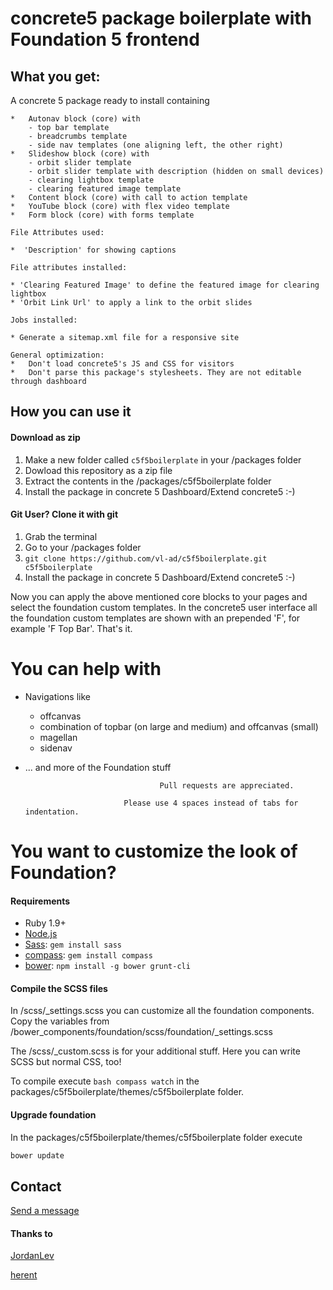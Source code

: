 # concrete5 package boilerplate with Foundation 5 frontend

## What you get:
A concrete 5 package ready to install containing

	*	Autonav block (core) with
		- top bar template
		- breadcrumbs template
		- side nav templates (one aligning left, the other right)
	*	Slideshow block (core) with
		- orbit slider template
		- orbit slider template with description (hidden on small devices)
		- clearing lightbox template 
		- clearing featured image template
	*	Content block (core) with call to action template
	*	YouTube block (core) with flex video template
	*	Form block (core) with forms template

	File Attributes used:

	*  'Description' for showing captions

	File attributes installed:

	* 'Clearing Featured Image' to define the featured image for clearing lightbox
	* 'Orbit Link Url' to apply a link to the orbit slides
	
	Jobs installed:

	* Generate a sitemap.xml file for a responsive site
	
	General optimization:
	*	Don't load concrete5's JS and CSS for visitors
	*	Don't parse this package's stylesheets. They are not editable through dashboard



## How you can use it

#### Download as zip
1. Make a new folder called `c5f5boilerplate` in your /packages folder
2. Dowload this repository as a zip file
3. Extract the contents in the /packages/c5f5boilerplate folder
4. Install the package in concrete 5 Dashboard/Extend concrete5 :-)

#### Git User? Clone it with git
1. Grab the terminal
2. Go to your /packages folder
2. `git clone https://github.com/vl-ad/c5f5boilerplate.git c5f5boilerplate`
3. Install the package in concrete 5 Dashboard/Extend concrete5 :-)

Now you can apply the above mentioned core blocks to your pages and select the foundation custom templates. In the concrete5 user interface all the foundation custom templates are shown with an prepended 'F', for example 'F Top Bar'. That's it.

# You can help with

* Navigations like 
 	- offcanvas
 	- combination of topbar (on large and medium) and offcanvas (small)
 	- magellan
 	- sidenav
* ... and more of the Foundation stuff

									Pull requests are appreciated.
									
							Please use 4 spaces instead of tabs for indentation.


# You want to customize the look of Foundation?
#### Requirements

  * Ruby 1.9+
  * [Node.js](http://nodejs.org)
  * [Sass](http://www.sass-lang.org): `gem install sass`
  * [compass](http://compass-style.org/): `gem install compass`
  * [bower](http://bower.io): `npm install -g bower grunt-cli`

#### Compile the SCSS files

In /scss/_settings.scss you can customize all the foundation components. Copy the variables from /bower_components/foundation/scss/foundation/_settings.scss

The /scss/_custom.scss is for your additional stuff. Here you can write SCSS but normal CSS, too!

To compile execute `bash compass watch` in the packages/c5f5boilerplate/themes/c5f5boilerplate folder.

#### Upgrade foundation

In the packages/c5f5boilerplate/themes/c5f5boilerplate folder execute

```bash
bower update
```

## Contact
[Send a message](http://www.concrete5.org/profile/-/view/182432/)


#### Thanks to

[JordanLev](https://github.com/jordanlev/c5_clean_block_templates)

[herent](https://github.com/herent/c5_boilerplate)

